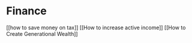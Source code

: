 # Finance
[[how to save money on tax]]
[[How to increase active income]]
[[How to Create Generational Wealth]]
